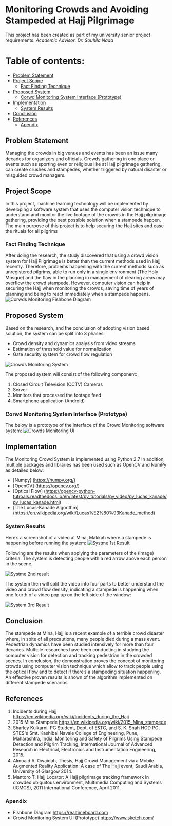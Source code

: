 # Monitoring Crowds and Avoiding Stampeded at Hajj Pilgrimage

This project has been created as part of my university senior project requirements.
*Academic Advisor: Dr. Souhila Nada*

# Table of contents:

- [Problem Statement](##Problem-Statement)
- [Project Scope](##Project-Scope)
  * [Fact Finding Technique](#Fact-Finding-Technique)
- [Proposed System](##Proposed-System)
  * [Corwd Monitoring System Interface (Prototype)](###Corwd-Monitoring-System-Interface-(Prototype))
- [Implementation](##Implementation)
  * [System Results](###System-Results)
- [Conclusion](##Conclusion)
- [References](##References)
  * [Apendix](###Apendix)


## Problem Statement
Managing the crowds in big venues and events has been an issue many decades for organizers and officials.
Crowds gathering in one place or events such as sporting even or religious like at Hajj pilgrimage gathering, can create crushes and stampedes, whether triggered by natural disaster or misguided crowd managers.

## Project Scope
In this project, machine learning technology will be implemented by developing a software system that uses the computer vision technique to understand and monitor the live footage of the crowds in the Hajj pilgrimage gathering, providing the best possible solution when a stampede happen.
The main purpose of this project is to help securing the Hajj sites and ease the rituals for all pilgrims

### Fact Finding Technique
After doing the research, the study discovered that using a crowd vision system for Hajj Pilgrimage is better than the current methods used in Hajj recently. Therefore, problems happening with the current methods such as unregistered pilgrims, able to run only in a single environment (The Holy Mosque) and the flaw in the planning in management of clearing areas may overflow the crowd stampede. However, computer vision can help in securing the Hajj when monitoring the crowds, saving time of years of planning and being to react immediately when a stampede happens.
<img src="/Images/fishbone-diagram.jpg" alt="Corwds Monitoring Fishbone Diagram">

## Proposed System
Based on the research, and the conclusion of adopting vision based solution, the system can be split into 3 phases:
* Crowd density and dynamics analysis from video streams
* Estimation of threshold value for normalization
* Gate security system for crowd flow regulation

<img src="/Images/corwd-monitoring-arch.png" alt="Crowds Monitoring System">

The proposed system will consist of the following component:
1.	Closed Circuit Television (CCTV) Cameras
2.	Server
3.	Monitors that processed the footage feed
4.	Smartphone application (Android)

### Corwd Monitoring System Interface (Prototype)
The below is a prototype of the interface of the Crowd Monitoring software system:
<img src="/Images/corwd-monitoring-UI.png" alt="Crowds Monitoring UI">

## Implementation
The Monitoring Crowd System is implemented using Python 2.7 
In addition, multiple packages and libraries has been used such as OpenCV and NumPy as detailed below:
* [Numpy] (https://numpy.org/)
* [OpenCV] (https://opencv.org/)
* [Optical Flow] (https://opencv-python-tutroals.readthedocs.io/en/latest/py_tutorials/py_video/py_lucas_kanade/py_lucas_kanade.html)
* [The Lucas-Kanade Algorithm] (https://en.wikipedia.org/wiki/Lucas%E2%80%93Kanade_method)

### System Results
Here’s a screenshot of a video at Mina, Makkah where a stampede is happening before running the system:
<img src="/Images/result1.png" alt="Systme 1st Result">

Following are the results when applying the parameters of the (image) criteria:
The system is detecting people with a red arrow above each person in the scene.

<img src="/Images/result2.png" alt="Systme 2nd result">

The system then will split the video into four parts to better understand the video and crowd flow density, indicating a stampede is happening when one fourth of a video pop up on the left side of the window:

<img src="/Images/result3.png" alt="System 3rd Result">

## Conclusion
The stampede at Mina, Hajj is a recent example of a terrible crowd disaster where, in spite of all precautions, many people died during a mass event. Pedestrian dynamics have been studied intensively for more than four decades. 
Multiple researches have been conducting in studying the computer vision for detection and tracking pedestrian in the crowded scenes.
In conclusion, the demonstration proves the concept of monitoring crowds using computer vision technique which allow to track people using the optical flow and to detect if there’s a stampeding situation happening. An effective proven results is shown of the algorithm implemented on different stampede scenarios.

## References
1. Incidents during Hajj https://en.wikipedia.org/wiki/Incidents_during_the_Hajj
2. 2015 Mina Stampede https://en.wikipedia.org/wiki/2015_Mina_stampede
3. Sharley Kulkarni, PG Student, Dept. of E&TC,  and S. K. Shah HOD PG, STES's Smt. Kashibai Navale College of Engineering, Pune, Maharashtra, India,  Monitoring and Safety of Pilgrims Using Stampede Detection and Pilgrim Tracking, International Journal of Advanced Research in Electrical, Electronics and Instrumentation Engineering, 2015.
4. Almoaid A. Owaidah, Thesis, Hajj Crowd Management via a Mobile Augmented Reality Application: A case of The Hajj event, Saudi Arabia, University of Glasgow 2014. 
5. Mantoro T, Hajj Locator: A Hajj pilgrimage tracking framework in crowded ubiquitous environment, Multimedia Computing and Systems (ICMCS), 2011 International Conference, April 2011. 

### Apendix
* Fishbone Diagram https://realtimeboard.com 
* Crowd Monitoring System UI (Prototype) https://www.sketch.com/


